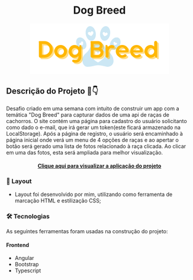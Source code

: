 <h1 align="center">Dog Breed</h1>
<p align="center">
  <img src="https://github.com/Luanacs/dog-breed/blob/master/src/assets/logoDogBreed.png" />
</p>

## Descrição do Projeto :dog::point_down:
Desafio criado em uma semana com intuito de construir um app com a temática "Dog Breed" para capturar dados de uma api de raças de cachorros. O site contém uma página para cadastro do usuário solicitanto como dado o e-mail, que irá gerar um token(este ficará armazenado na LocalStorage). Após a página de registro, o usuário será encaminhado à página inicial onde verá um menu de 4 opções de raças e ao apertar o botão será gerado uma lista de fotos relacionado à raça clicada. Ao clicar em uma das fotos, esta será ampliada para melhor visualização.

<h4 align="center">
    <a href="https://csdog-breed.netlify.app/register">Clique aqui para visualizar a aplicação do projeto</a>
</h4>

### 📝 Layout

- Layout foi desenvolvido por mim, utilizando como ferramenta de marcação HTML e estilização CSS;

### 🛠 Tecnologias

As seguintes ferramentas foram usadas na construção do projeto:

#### Frontend

- Angular
- Bootstrap
- Typescript
